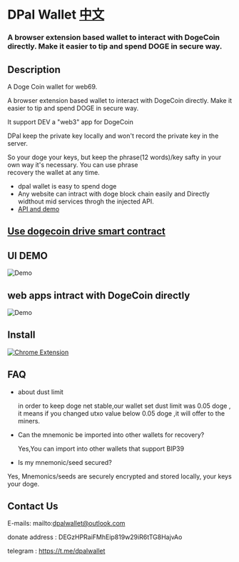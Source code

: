 # DPal Wallet  [中文](./README_ZH.MD)
### A browser extension based wallet to interact with DogeCoin directly. Make it easier to tip and spend DOGE in secure way.

## Description

A Doge Coin wallet for web69.

A browser extension based wallet to interact with DogeCoin directly. Make it easier to tip and spend DOGE in secure way.

It support DEV a "web3" app for DogeCoin

DPal keep the private key locally and won't record the private key in the server.

So your doge your keys, but keep the phrase(12 words)/key safty in your own way it's necessary. You can use phrase  
recovery the wallet at any time.

* dpal wallet is easy to spend doge
* Any website can intract with doge block chain easily and Directly widthout mid services throgh the injected API.
* [API and demo](./api.md)

## [Use dogecoin drive smart contract](./SmartContract_DOGE.MD)
## UI DEMO 
![Demo](https://github.com/dpalwallet/DPalWallet/blob/main/main_ui.gif)

## web apps intract with DogeCoin directly
![Demo](https://github.com/dpalwallet/DPalWallet/blob/main/login.gif)

## Install
[![Chrome Extension](https://www.google.com/chrome/static/images/chrome-logo.svg)](https://dpalwallet.github.io)

## FAQ

- about dust limit

  in order to keep doge net stable,our wallet set dust limit was 0.05 doge , it means if you changed utxo value below 0.05 doge ,it will offer to the miners.

- Can the mnemonic be imported into other wallets for recovery?

  Yes,You can import into other wallets that support BIP39
  
 - Is my mnemonic/seed secured?

  Yes, Mnemonics/seeds are securely encrypted and stored locally, your keys your doge.

## Contact Us

E-mails: mailto:dpalwallet@outlook.com

donate address : DEGzHPRaiFMhEip819w29iR6tTG8HajvAo

telegram : https://t.me/dpalwallet

